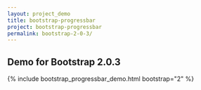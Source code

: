 ```yaml
---
layout: project_demo
title: bootstrap-progressbar
project: bootstrap-progressbar
permalink: bootstrap-2-0-3/
---
```


<script type="text/javascript">
    loadCSS("{{ page.url }}../css/bootstrap-progressbar-2.0.3.css")
</script>

<h2 class="text-center">Demo for Bootstrap 2.0.3</h2>

{% include bootstrap_progressbar_demo.html bootstrap="2" %}
